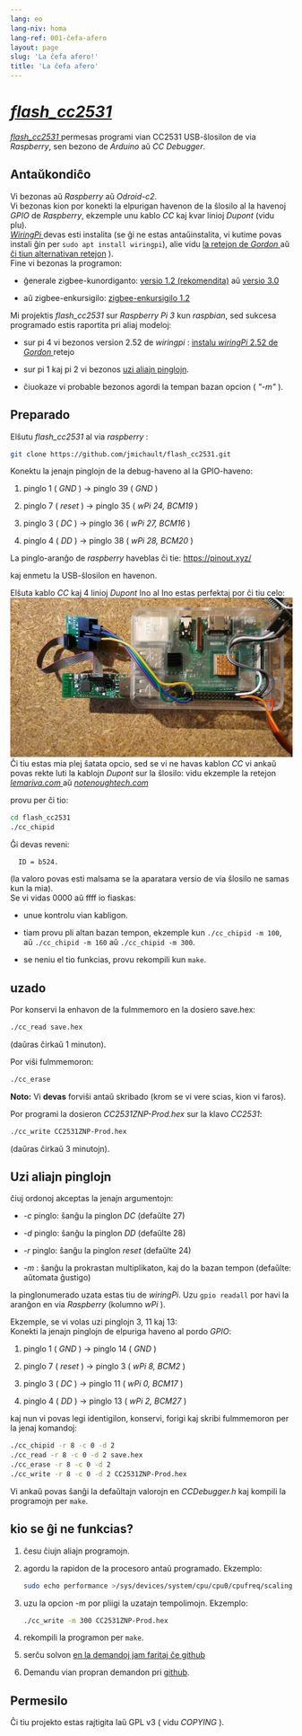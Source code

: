 ```yaml
---
lang: eo
lang-niv: homa
lang-ref: 001-ĉefa-afero
layout: page
slug: 'La ĉefa afero!'
title: 'La ĉefa afero'
---
```


# [ _flash\_cc2531_ ](https://github.com/jmichault/flash_cc2531)
 [ _flash\_cc2531_ ](https://github.com/jmichault/flash_cc2531) permesas programi vian CC2531 USB-ŝlosilon de via _Raspberry_, sen bezono de _Arduino_ aŭ _CC Debugger_.

## Antaŭkondiĉo
Vi bezonas aŭ _Raspberry_ aŭ _Odroid-c2_.  
Vi bezonas kion por konekti la elpurigan havenon de la ŝlosilo al la havenoj _GPIO_ de _Raspberry_, ekzemple unu kablo _CC_ kaj kvar linioj _Dupont_ (vidu plu).   
[ _WiringPi_ ](http://wiringpi.com/) devas esti instalita \(se ĝi ne estas antaŭinstalita, vi kutime povas instali ĝin per `sudo apt install wiringpi`), alie vidu [la retejon de _Gordon_ ](http://wiringpi.com/) aŭ [ĉi tiun alternativan retejon](https://github.com/WiringPi/WiringPi) \).  
Fine vi bezonas la programon:

* ĝenerale zigbee-kunordiganto: [ versio 1.2 (rekomendita)](https://github.com/Koenkk/Z-Stack-firmware/raw/master/coordinator/Z-Stack_Home_1.2/bin/default/) aŭ [versio 3.0](https://github.com/Koenkk/Z-Stack-firmware/tree/master/coordinator/Z-Stack_3.0.x/bin)

* aŭ zigbee-enkursigilo: [zigbee-enkursigilo 1.2](https://github.com/Koenkk/Z-Stack-firmware/tree/master/router/CC2531/bin)


Mi projektis _flash\_cc2531_ sur _Raspberry Pi 3_ kun _raspbian_, sed sukcesa programado estis raportita pri aliaj modeloj:

 * sur pi 4 vi bezonos version 2.52 de _wiringpi_ :  [instalu _wiringPi_ 2.52 de _Gordon_ ](http://wiringpi.com/wiringpi-updated-to-2-52-for-the-raspberry-pi-4b/)retejo

 * sur pi 1 kaj pi 2 vi bezonos [uzi aliajn pinglojn](#uzi_aliajn_pinglojn).

 * ĉiuokaze vi probable bezonos agordi la tempan bazan opcion ( _"-m"_ ).


## Preparado

Elŝutu _flash\_cc2531_ al via _raspberry_ :
```bash
git clone https://github.com/jmichault/flash_cc2531.git
```

Konektu la jenajn pinglojn de la debug-haveno al la GPIO-haveno:

 1. pinglo 1 ( _GND_ ) -> pinglo 39 ( _GND_ )

 2. pinglo 7 ( _reset_ ) -> pinglo 35 ( _wPi 24, BCM19_ )

 3. pinglo 3 ( _DC_ ) -> pinglo 36 ( _wPi 27, BCM16_ )

 4. pinglo 4 ( _DD_ ) -> pinglo 38 ( _wPi 28, BCM20_ )


La pinglo-aranĝo de _raspberry_ haveblas ĉi tie: <https://pinout.xyz/>

kaj enmetu la USB-ŝlosilon en havenon.

Elŝuta kablo _CC_ kaj 4 linioj _Dupont_ Ino al Ino estas perfektaj por ĉi tiu celo:
![foto de la ŝlosilo kaj la _raspberry_ ](https://github.com/jmichault/files/raw/master/Raspberry-CC2531.jpg)
Ĉi tiu estas mia plej ŝatata opcio, sed se vi ne havas kablon _CC_ vi ankaŭ povas rekte luti la kablojn _Dupont_ sur la ŝlosilo: vidu ekzemple la retejon [ _lemariva.com_ ](https://lemariva.com/blog/2019/08/zigbee-flashing-cc2531-using-raspberry-pi-without-cc-debugger) aŭ [ _notenoughtech.com_ ](https://notenoughtech.com/home-automation/flashing-cc2531-without-cc-debugger )


provu per ĉi tio:
```bash
cd flash_cc2531
./cc_chipid
```
Ĝi devas reveni:
```
  ID = b524.
```
(la valoro povas esti malsama se la aparatara versio de via ŝlosilo ne samas kun la mia).  
Se vi vidas 0000 aŭ ffff io fiaskas:

 * unue kontrolu vian kabligon.

 * tiam provu pli altan bazan tempon, ekzemple kun `./cc_chipid -m 100`, aŭ `./cc_chipid -m 160` aŭ `./cc_chipid -m 300`.

 * se neniu el tio funkcias, provu rekompili kun `make`.


## uzado
Por konservi la enhavon de la fulmmemoro en la dosiero save.hex:
```bash
./cc_read save.hex
```
(daŭras ĉirkaŭ 1 minuton).

Por viŝi fulmmemoron:
```bash
./cc_erase
```
**Noto:** Vi **devas** forviŝi antaŭ skribado (krom se vi vere scias, kion vi faros).

Por programi la dosieron _CC2531ZNP-Prod.hex_ sur la klavo _CC2531_:
```bash
./cc_write CC2531ZNP-Prod.hex
```
(daŭras ĉirkaŭ 3 minutojn).

<a id="uzi_aliajn_pinglojn"></a>
## Uzi aliajn pinglojn

ĉiuj ordonoj akceptas la jenajn argumentojn:

 * _-c_ pinglo: ŝanĝu la pinglon _DC_ (defaŭlte 27)

 * _-d_ pinglo: ŝanĝu la pinglon _DD_ (defaŭlte 28)

 * _-r_ pinglo: ŝanĝu la pinglon _reset_ (defaŭlte 24)

 * _-m_ : ŝanĝu la prokrastan multiplikaton, kaj do la bazan tempon (defaŭlte: aŭtomata ĝustigo)


la pinglonumerado uzata estas tiu de _wiringPi_. Uzu `gpio readall` por havi la aranĝon en via _Raspberry_ (kolumno _wPi_ ).

Ekzemple, se vi volas uzi pinglojn 3, 11 kaj 13:  
Konekti la jenajn pinglojn de elpuriga haveno al pordo _GPIO_:

 1. pinglo 1 ( _GND_ ) -> pinglo 14 ( _GND_ )

 2. pinglo 7 ( _reset_ ) -> pinglo 3 ( _wPi 8, BCM2_ )

 3. pinglo 3 ( _DC_ ) -> pinglo 11 ( _wPi 0, BCM17_ )

 4. pinglo 4 ( _DD_ ) -> pinglo 13 ( _wPi 2, BCM27_ )


kaj nun vi povas legi identigilon, konservi, forigi kaj skribi fulmmemoron per la jenaj komandoj:
```bash
./cc_chipid -r 8 -c 0 -d 2
./cc_read -r 8 -c 0 -d 2 save.hex
./cc_erase -r 8 -c 0 -d 2
./cc_write -r 8 -c 0 -d 2 CC2531ZNP-Prod.hex
```

Vi ankaŭ povas ŝanĝi la defaŭltajn valorojn en _CCDebugger.h_ kaj kompili la programojn per `make`.

## kio se ĝi ne funkcias?

1. ĉesu ĉiujn aliajn programojn.

2. agordu la rapidon de la procesoro antaŭ programado. Ekzemplo:


   ```bash
   sudo echo performance >/sys/devices/system/cpu/cpu0/cpufreq/scaling_governor
   ```
3. uzu la opcion -m por pliigi la uzatajn tempolimojn. Ekzemplo:


   ```bash
   ./cc_write -m 300 CC2531ZNP-Prod.hex
   ```
4. rekompili la programon per `make`.


5. serĉu solvon [en la demandoj jam faritaj ĉe github](https://github.com/jmichault/flash_cc2531/issues?q=is%3Aissue)


6. Demandu vian propran demandon pri [github](https://github.com/jmichault/flash_cc2531/issues/new/choose).


## Permesilo

Ĉi tiu projekto estas rajtigita laŭ GPL v3 ( vidu _COPYING_ ).
